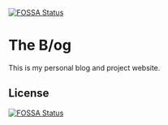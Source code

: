 [![FOSSA Status](https://app.fossa.io/api/projects/git%2Bgithub.com%2FRichardLitt%2Frichardlitt.github.com.svg?type=shield)](https://app.fossa.io/projects/git%2Bgithub.com%2FRichardLitt%2Frichardlitt.github.com?ref=badge_shield)

The B/og
======================

This is my personal blog and project website.

## License
[![FOSSA Status](https://app.fossa.io/api/projects/git%2Bgithub.com%2FRichardLitt%2Frichardlitt.github.com.svg?type=large)](https://app.fossa.io/projects/git%2Bgithub.com%2FRichardLitt%2Frichardlitt.github.com?ref=badge_large)